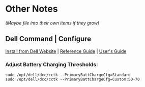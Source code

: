 # Other Notes 
*(Maybe file into their own items if they grow)*

## Dell Command | Configure
[Install from Dell Website](https://www.dell.com/support/article/en-us/sln311302/dell-command-configure?lang=en)
| [Reference Guide](https://topics-cdn.dell.com/pdf/command-configure-v43_reference-guide_en-us.pdf)
| [User's Guide](https://topics-cdn.dell.com/pdf/command-configure-v43_users-guide10_en-us.pdf)

### Adjust Battery Charging Thresholds:
```
sudo /opt/dell/dcc/cctk --PrimaryBattChargeCfg=Standard
sudo /opt/dell/dcc/cctk --PrimaryBattChargeCfg=Custom:50-70
```
